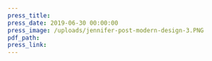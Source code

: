 ```yaml
---
press_title:
press_date: 2019-06-30 00:00:00
press_image: /uploads/jennifer-post-modern-design-3.PNG
pdf_path:
press_link:
---
```

